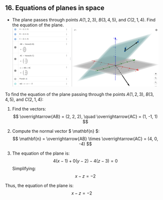 ## 16. Equations of planes in space

* The plane passes through points $A(1, 2, 3)$, $B(3, 4, 5)$, and $C(2, 1, 4)$. Find the equation of the plane.
![alt text](image.png)

To find the equation of the plane passing through the points $A(1, 2, 3)$, $B(3, 4, 5)$, and $C(2, 1, 4)$:

1. Find the vectors:
   $$ \overrightarrow{AB} = (2, 2, 2), \quad \overrightarrow{AC} = (1, -1, 1) $$

2. Compute the normal vector $ \mathbf{n} $:
   $$ \mathbf{n} = \overrightarrow{AB} \times \overrightarrow{AC} = (4, 0, -4) $$

3. The equation of the plane is:
   $$ 4(x - 1) + 0(y - 2) - 4(z - 3) = 0 $$
   Simplifying:
   $$ x - z = -2 $$

Thus, the equation of the plane is:
$$ x - z = -2 $$

